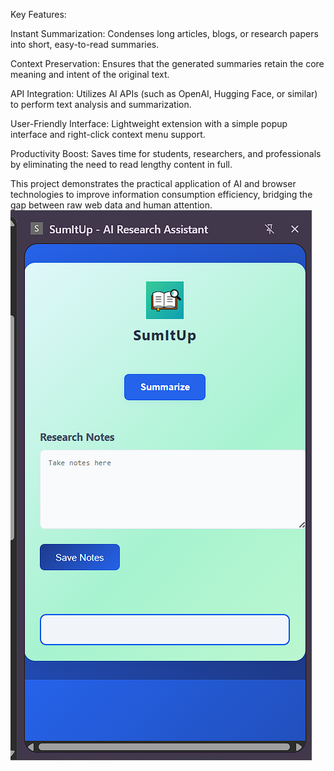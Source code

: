 Key Features:

Instant Summarization: Condenses long articles, blogs, or research papers into short, easy-to-read summaries.

Context Preservation: Ensures that the generated summaries retain the core meaning and intent of the original text.

API Integration: Utilizes AI APIs (such as OpenAI, Hugging Face, or similar) to perform text analysis and summarization.

User-Friendly Interface: Lightweight extension with a simple popup interface and right-click context menu support.

Productivity Boost: Saves time for students, researchers, and professionals by eliminating the need to read lengthy content in full.

This project demonstrates the practical application of AI and browser technologies to improve information consumption efficiency, bridging the gap between raw web data and human attention.
![Screenshot](https://github.com/AnubhavRishav/Sum-IT-Up/blob/master/Screenshot%202025-09-01%20151628.png)
